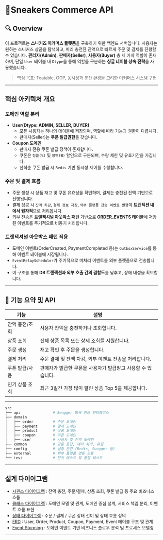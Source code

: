# 👟Sneakers Commerce API

## 🔍 Overview

이 프로젝트는 **스니커즈 이커머스 플랫폼**을 구축하기 위한 백엔드 서버입니다. 사용자는 원하는 스니커즈 상품을 탐색하고, 미리 충전된 잔액으로 빠르게 주문 및 결제를 진행할 수 있습니다. 
**관리자(Admin)**, **판매자(Seller)**, **사용자(Buyer)** 총 세 가지 역할이 존재하며, 단일 `User` 테이블 내 `Dtype`을 통해 역할을 구분하는 **싱글 테이블 상속 전략**을 사용했습니다.

> 핵심 목표: Teatable, OOP, 동시성과 분산 환경을 고려한 이커머스 시스템 구현
>

---

## 핵심 아키텍처 개요

### 도메인 역할 분리

- **User(Dtype: ADMIN, SELLER, BUYER)**
    - 모든 사용자는 하나의 테이블에 저장되며, 역할에 따라 기능과 권한이 다릅니다.
    - 판매자(Seller)는 **쿠폰 발급권한**을 갖습니다.
- **Coupon 도메인**
    - 판매자 전용 쿠폰 발급 정책이 존재합니다.
    - 쿠폰은 `정률(%)` 및 `정액(₩)` 할인으로 구분되며, 수량 제한 및 유효기간을 가집니다.
    - 선착순 쿠폰 발급 시 `Redis` 기반 동시성 제어를 수행합니다.

### 주문 및 결제 흐름

- 주문 생성 시 상품 재고 및 쿠폰 유효성을 확인하며, 결제는 충전된 잔액 기반으로 진행됩니다.
- 결제 성공 시 `잔액 차감`, `결제 정보 저장`, `외부 플랫폼 전송 이벤트 발행`이 **트랜잭션 내에서 원자적**으로 처리됩니다.
- 외부 전송은 **트랜잭셔널 아웃박스 패턴** 기반으로 **ORDER_EVENTS 테이블**에 저장된 이벤트를 주기적으로 비동기 처리합니다.

### 트랜잭셔널 아웃박스 패턴 적용

- 도메인 이벤트(OrderCreated, PaymentCompleted 등)는 `OutboxService`를 통해 이벤트 테이블에 저장됩니다.
- `EventRelayScheduler`가 주기적으로 미처리 이벤트를 외부 플랫폼으로 전송합니다.
- 이 구조를 통해 **DB 트랜잭션과 외부 호출 간의 결합도**를 낮추고, 장애 내성을 확보합니다.

---

## 📌 기능 요약 및 API

| 기능 | 설명 |
| --- | --- |
| 잔액 충전/조회 | 사용자 잔액을 충전하거나 조회합니다. |
| 상품 조회 | 전체 상품 목록 또는 상세 조회를 지원합니다. |
| 주문 생성 | 재고 확인 후 주문을 생성합니다. |
| 결제 처리 | 주문 결제 및 잔액 차감, 외부 이벤트 전송을 처리합니다. |
| 쿠폰 발급/사용 | 판매자가 발급한 쿠폰을 사용자가 발급받고 사용할 수 있습니다. |
| 인기 상품 조회 | 최근 3일간 가장 많이 팔린 상품 Top 5를 제공합니다. |

---

```bash
src
├── api               # Swagger 명세 전용 인터페이스
├── domain
│   ├── order         # 주문 도메인
│   ├── payment       # 결제 도메인
│   ├── product       # 상품 도메인
│   ├── coupon        # 쿠폰 도메인
│   ├── user          # 사용자 및 잔액 도메인
├── common            # 공통 응답, 예외 처리, 유틸
├── config            # 설정 관련 (Redis, Swagger 등)
├── external          # 외부 플랫폼 연동 모듈
└── test              # 단위 테스트 및 통합 테스트
```

---

## 설계 다이어그램

- [시퀀스 다이어그램](./docs/sequence-diagram) : 잔액 충전, 주문/결제, 상품 조회, 쿠폰 발급 등 주요 비즈니스 흐름
- [클래스 다이어그램](./docs/class-diagram) : 도메인 모델 및 관계, 도메인 중심 설계, 서비스 책임 분리, 이벤트 흐름 표현
- [상태 다이어그램](./docs/state-diagram) : 주문 / 결제 / 쿠폰 상태 전이 및 상태 흐름 정의
- [ERD](./docs/er-diagram) : User, Order, Product, Coupon, Payment, Event 테이블 구조 및 관계
- [Event Storming](./docs/event-storming) : 도메인 이벤트 기반 비즈니스 플로우 분석 및 프로세스 모델링

---